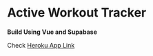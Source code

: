 # Active Workout Tracker

**Build Using Vue and Supabase**

Check [Heroku App Link](https://riswnda-active-tracker.herokuapp.com/)
